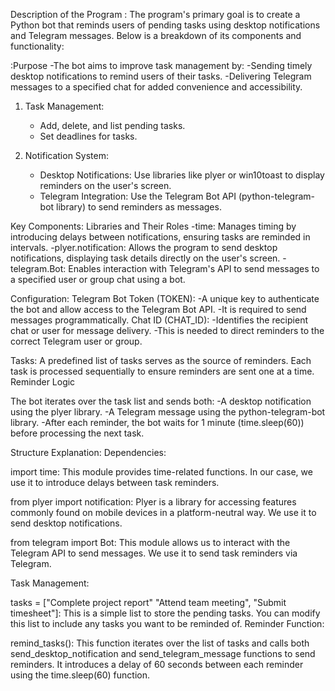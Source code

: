 Description of the Program :
The program's primary goal is to create a Python bot that reminds users of pending tasks using desktop notifications and Telegram messages. Below is a breakdown of its components and functionality:

:Purpose
-The bot aims to improve task management by:
-Sending timely desktop notifications to remind users of their tasks.
-Delivering Telegram messages to a specified chat for added convenience and accessibility.

1. Task Management:  
   - Add, delete, and list pending tasks.  
   - Set deadlines for tasks.  

2. Notification System:  
   - Desktop Notifications: Use libraries like plyer or win10toast to display reminders on the user's screen.  
   - Telegram Integration: Use the Telegram Bot API (python-telegram-bot library) to send reminders as messages.  

Key Components:
  Libraries and Their Roles
-time: Manages timing by introducing delays between notifications, ensuring tasks are reminded in intervals.
-plyer.notification: Allows the program to send desktop notifications, displaying task details directly on the user's screen.
-telegram.Bot: Enables interaction with Telegram's API to send messages to a specified user or group chat using a bot.

Configuration:
 Telegram Bot Token (TOKEN):
-A unique key to authenticate the bot and allow access to the Telegram Bot API.
-It is required to send messages programmatically.
 Chat ID (CHAT_ID):
-Identifies the recipient chat or user for message delivery.
-This is needed to direct reminders to the correct Telegram user or group.

Tasks:
A predefined list of tasks serves as the source of reminders. Each task is processed sequentially to ensure reminders are sent one at a time.
Reminder Logic

The bot iterates over the task list and sends both:
-A desktop notification using the plyer library.
-A Telegram message using the python-telegram-bot library.
-After each reminder, the bot waits for 1 minute (time.sleep(60)) before processing the next task.

Structure Explanation:
Dependencies:

import time: This module provides time-related functions. In our case, we use it to introduce delays between task reminders.

from plyer import notification: Plyer is a library for accessing features commonly found on mobile devices in a platform-neutral way. We use it to send desktop notifications.

from telegram import Bot: This module allows us to interact with the Telegram API to send messages. We use it to send task reminders via Telegram.

Task Management:

tasks = ["Complete project report" "Attend team meeting", "Submit timesheet"]: This is a simple list to store the pending tasks. You can modify this list to include any tasks you want to be reminded of.
Reminder Function:

remind_tasks(): This function iterates over the list of tasks and calls both send_desktop_notification and send_telegram_message functions to send reminders. It introduces a delay of 60 seconds between each reminder using the time.sleep(60) function.
